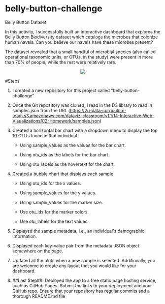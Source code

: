 # belly-button-challenge
Belly Button Dataset

In this activity, I successfully built an interactive dashboard that explores the Belly Button Biodiversity dataset which catalogs the microbes that colonize human navels. Can you believe our navels have these microbes present?

The dataset revealed that a small handful of microbial species (also called operational taxonomic units, or OTUs, in the study) were present in more than 70% of people, while the rest were relatively rare.
<p align='center'> <img src='/images/Bellybutton Biodiversity Dash'></p>

#Steps
1. I created a new repository for this project called "belly-button-challenge"

2. Once the Git repository was cloned, I read in  the D3 library to read in samples.json from the URL (https://2u-data-curriculum-team.s3.amazonaws.com/dataviz-classroom/v1.1/14-Interactive-Web-Visualizations/02-Homework/samples.json)

3. Created a horizontal bar chart with a dropdown menu to display the top 10 OTUs found in that individual.

    - Using sample_values as the values for the bar chart.

    - Using otu_ids as the labels for the bar chart.

    - Using otu_labels as the hovertext for the chart.
    
4. Created a bubble chart that displays each sample.

    - Using otu_ids for the x values.

    - Using sample_values for the y values.

    - Using sample_values for the marker size.
    
    - Use otu_ids for the marker colors.
    
    - Use otu_labels for the text values.
    
5. Displayed the sample metadata, i.e., an individual's demographic information.

6. Displayed each key-value pair from the metadata JSON object somewhere on the page.

7. Updated all the plots when a new sample is selected. Additionally, you are welcome to create any layout that you would like for your dashboard.

8. ##Last Step##: Deployed the app to a free static page hosting service, such as GitHub Pages. Submit the links to your deployment and your GitHub repo. Ensure that your repository has regular commits and a thorough README.md file










